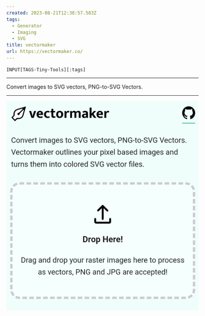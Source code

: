 ```yaml
---
created: 2023-08-21T12:38:57.583Z
tags: 
  - Generator
  - Imaging
  - SVG
title: vectormaker
url: https://vectormaker.co/
---
```

```meta-bind
INPUT[TAGS-Tiny-Tools][:tags]
```

___
Convert images to SVG vectors, PNG-to-SVG Vectors.
___

![](_attachments/vectormaker.jpg)
